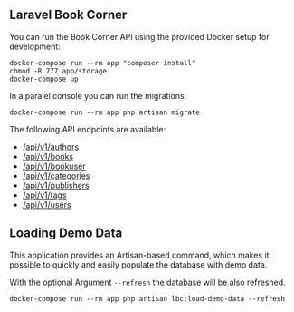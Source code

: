 ## Laravel Book Corner

You can run the Book Corner API using the provided Docker setup for development:

```
docker-compose run --rm app "composer install"
chmod -R 777 app/storage
docker-compose up
```

In a paralel console you can run the migrations:

```
docker-compose run --rm app php artisan migrate
```

The following API endpoints are available:

* [/api/v1/authors](http://localhost/api/v1/authors)
* [/api/v1/books](http://localhost/api/v1/books)
* [/api/v1/bookuser](http://localhost/api/v1/bookuser)
* [/api/v1/categories](http://localhost/api/v1/categories)
* [/api/v1/publishers](http://localhost/api/v1/publishers)
* [/api/v1/tags](http://localhost/api/v1/tags)
* [/api/v1/users](http://localhost/api/v1/users)

## Loading Demo Data
This application provides an Artisan-based command, which makes it possible to quickly and easily populate the database with demo data.

With the optional Argument ``--refresh`` the database will be also refreshed.

```
docker-compose run --rm app php artisan lbc:load-demo-data --refresh
```
